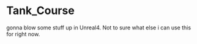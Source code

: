 # Tank_Course
gonna blow some stuff up in Unreal4. Not to sure what else i can use this for right now.
